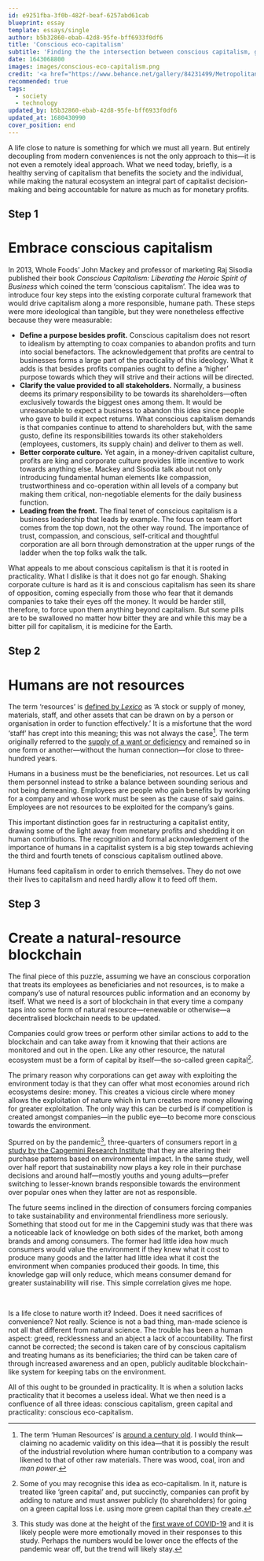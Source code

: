 ```yaml
---
id: e9251fba-3f0b-482f-beaf-6257abd61cab
blueprint: essay
template: essays/single
author: b5b32860-ebab-42d8-95fe-bff6933f0df6
title: 'Conscious eco-capitalism'
subtitle: 'Finding the the intersection between conscious capitalism, green capital and practicality.'
date: 1643068800
images: images/conscious-eco-capitalism.png
credit: '<a href="https://www.behance.net/gallery/84231499/Metropolitan">Alexey Edziev</a>'
recommended: true
tags:
  - society
  - technology
updated_by: b5b32860-ebab-42d8-95fe-bff6933f0df6
updated_at: 1680430990
cover_position: end
---
```

A life close to nature is something for which we must all yearn. But entirely decoupling from modern conveniences is not the only approach to this—it is not even a remotely ideal approach. What we need today, briefly, is a healthy serving of capitalism that benefits the society and the individual, while making the natural ecosystem an integral part of capitalist decision-making and being accountable for nature as much as for monetary profits.

<div class="text-center">
<h2>Step 1</h2>
<h1>Embrace conscious capitalism</h1>
</div>

In 2013, Whole Foods’ John Mackey and professor of marketing Raj Sisodia published their book *‌Conscious Capitalism: Liberating the Heroic Spirit of Business* which coined the term ‘conscious capitalism’. The idea was to introduce four key steps into the existing corporate cultural framework that would drive capitalism along a more responsible, humane path. These steps were more ideological than tangible, but they were nonetheless effective because they were measurable:

* **Define a purpose besides profit.** Conscious capitalism does not resort to idealism by attempting to coax companies to abandon profits and turn into social benefactors. The acknowledgement that profits are central to businesses forms a large part of the practicality of this ideology. What it adds is that besides profits companies ought to define a ‘higher’ purpose towards which they will strive and their actions will be directed.
* **Clarify the value provided to all stakeholders.** Normally, a business deems its primary responsibility to be towards its shareholders—often exclusively towards the biggest ones among them. It would be unreasonable to expect a business to abandon this idea since people who gave to build it expect returns. What conscious capitalism demands is that companies continue to attend to shareholders but, with the same gusto, define its responsibilities towards its other stakeholders (employees, customers, its supply chain) and deliver to them as well.
* **Better corporate culture.** Yet again, in a money-driven capitalist culture, profits are king and corporate culture provides little incentive to work towards anything else. Mackey and Sisodia talk about not only introducing fundamental human elements like compassion, trustworthiness and co-operation within all levels of a company but making them critical, non-negotiable elements for the daily business function.
* **Leading from the front.** The final tenet of conscious capitalism is a business leadership that leads by example. The focus on team effort comes from the top down, not the other way round. The importance of trust, compassion, and conscious, self-critical and thoughtful corporation are all born through demonstration at the upper rungs of the ladder when the top folks walk the talk.

What appeals to me about conscious capitalism is that it is rooted in practicality. What I dislike is that it does not go far enough. Shaking corporate culture is hard as it is and conscious capitalism has seen its share of opposition, coming especially from those who fear that it demands companies to take their eyes off the money. It would be harder still, therefore, to force upon them anything beyond capitalism. But some pills are to be swallowed no matter how bitter they are and while this may be a bitter pill for capitalism, it is medicine for the Earth.

<div class="text-center">
<h2>Step 2</h2>
<h1>Humans are not resources</h1>
</div>

The term ‘resources’ is [defined by *Lexico*](https://www.lexico.com/definition/resource) as ‘A stock or supply of money, materials, staff, and other assets that can be drawn on by a person or organisation in order to function effectively.’ It is a misfortune that the word ‘staff’ has crept into this meaning; this was not always the case[^1]. The term originally referred to the [supply of a want or deficiency](https://www.etymonline.com/word/resource) and remained so in one form or another—without the human connection—for close to three-hundred years.

Humans in a business must be the beneficiaries, not resources. Let us call them personnel instead to strike a balance between sounding serious and not being demeaning. Employees are people who gain benefits by working for a company and whose work must be seen as the cause of said gains. Employees are not resources to be exploited for the company’s gains.

This important distinction goes far in restructuring a capitalist entity, drawing some of the light away from monetary profits and shedding it on human contributions. The recognition and formal acknowledgement of the importance of humans in a capitalist system is a big step towards achieving the third and fourth tenets of conscious capitalism outlined above.

Humans feed capitalism in order to enrich themselves. They do not owe their lives to capitalism and need hardly allow it to feed off them.

<div class="text-center">
<h2>Step 3</h2>
<h1>Create a natural-resource blockchain</h1>
</div>

The final piece of this puzzle, assuming we have an conscious corporation that treats its employees as beneficiaries and not resources, is to make a company’s use of natural resources public information and an economy by itself. What we need is a sort of blockchain in that every time a company taps into some form of natural resource—renewable or otherwise—a decentralised blockchain needs to be updated. 

Companies could grow trees or perform other similar actions to add to the blockchain and can take away from it knowing that their actions are monitored and out in the open. Like any other resource, the natural ecosystem must be a form of capital by itself—the so-called green capital[^2].

The primary reason why corporations can get away with exploiting the environment today is that they can offer what most economies around rich ecosystems desire: money. This creates a vicious circle where money allows the exploitation of nature which in turn creates more money allowing for greater exploitation. The only way this can be curbed is if competition is created amongst companies—in the public eye—to become more conscious towards the environment.

Spurred on by the pandemic[^3], three-quarters of consumers report in [a study by the Capgemini Research Institute](https://www.capgemini.com/in-en/news/research-how-sustainability-is-changing-consumer-preferences/) that they are altering their purchase patterns based on environmental impact. In the same study, well over half report that sustainability now plays a key role in their purchase decisions and around half—mostly youths and young adults—prefer switching to lesser-known brands responsible towards the environment over popular ones when they latter are not as responsible.

The future seems inclined in the direction of consumers forcing companies to take sustainability and environmental friendliness more seriously. Something that stood out for me in the Capgemini study was that there was a noticeable lack of knowledge on both sides of the market, both among brands and among consumers. The former had little idea how much consumers would value the environment if they knew what it cost to produce many goods and the latter had little idea what it cost the environment when companies produced their goods. In time, this knowledge gap will only reduce, which means consumer demand for greater sustainability will rise. This simple correlation gives me hope.

<br/>

Is a life close to nature worth it? Indeed. Does it need sacrifices of convenience? Not really. Science is not a bad thing, man-made science is not all that different from natural science. The trouble has been a human aspect: greed, recklessness and an abject a lack of accountability. The first cannot be corrected; the second is taken care of by conscious capitalism and treating humans as its beneficiaries; the third can be taken care of through increased awareness and an open, publicly auditable blockchain-like system for keeping tabs on the environment.

All of this ought to be grounded in practicality. It is when a solution lacks practicality that it becomes a useless ideal. What we then need is a confluence of all three ideas: conscious capitalism, green capital and practicality: conscious eco-capitalism.

[^1]: The term ‘Human Resources’ is [around a century old](https://www.etymonline.com/word/human#etymonline_v_16039). I would think—claiming no academic validity on this idea—that it is possibly the result of the industrial revolution where human contribution to a company was likened to that of other raw materials. There was wood, coal, iron and *man power*.

[^2]: Some of you may recognise this idea as eco-capitalism. In it, nature is treated like ‘green capital’ and, put succinctly, companies can profit by adding to nature and must answer publicly (to shareholders) for going on a green capital loss i.e. using more green capital than they create.

[^3]: This study was done at the height of the [first wave of COVID-19](/covid-19/) and it is likely people were more emotionally moved in their responses to this study. Perhaps the numbers would be lower once the effects of the pandemic wear off, but the trend will likely stay.